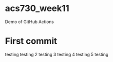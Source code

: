 # acs730_week11
Demo of GitHub Actions
# First commit
testing
testing 2
testing 3
testing 4
testing 5
testing
